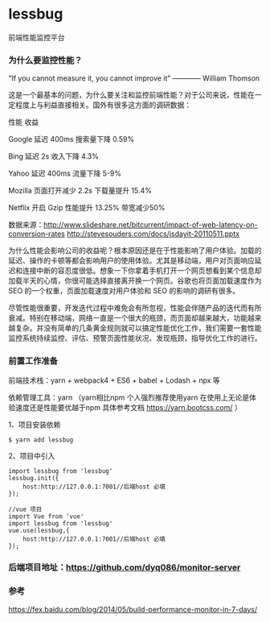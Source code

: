 # lessbug
前端性能监控平台
### 为什么要监控性能？
“If you cannot measure it, you cannot improve it” ———— William Thomson

这是一个最基本的问题，为什么要关注和监控前端性能？对于公司来说，性能在一定程度上与利益直接相关。国外有很多这方面的调研数据：

性能  收益

Google 延迟 400ms 搜索量下降 0.59%

Bing 延迟 2s  收入下降 4.3%

Yahoo 延迟 400ms  流量下降 5-9%

Mozilla 页面打开减少 2.2s 下载量提升 15.4%

Netflix 开启 Gzip 性能提升 13.25% 带宽减少50%

数据来源：http://www.slideshare.net/bitcurrent/impact-of-web-latency-on-conversion-rates http://stevesouders.com/docs/jsdayit-20110511.pptx

为什么性能会影响公司的收益呢？根本原因还是在于性能影响了用户体验。加载的延迟、操作的卡顿等都会影响用户的使用体验。尤其是移动端，用户对页面响应延迟和连接中断的容忍度很低。想象一下你拿着手机打开一个网页想看到某个信息却加载半天的心情，你很可能选择直接离开换一个网页。谷歌也将页面加载速度作为 SEO 的一个权重，页面加载速度对用户体验和 SEO 的影响的调研有很多。

尽管性能很重要，开发迭代过程中难免会有所忽视，性能会伴随产品的迭代而有所衰减。特别在移动端，网络一直是一个很大的瓶颈，而页面却越来越大，功能越来越复杂。并没有简单的几条黄金规则就可以搞定性能优化工作，我们需要一套性能监控系统持续监控、评估、预警页面性能状况、发现瓶颈，指导优化工作的进行。



### 前置工作准备
前端技术栈：yarn + webpack4 + ES6 + babel + Lodash + npx 等

依赖管理工具：yarn （yarn相比npm 个人强烈推荐使用yarn 在使用上无论是体验速度还是性能要优越于npm 具体参考文档 https://yarn.bootcss.com/ ）


1、项目安装依赖
```
$ yarn add lessbug

```

2、项目中引入
```
import lessbug from 'lessbug'
lessbug.init({
	host:http://127.0.0.1:7001//后端host 必填
});

//vue 项目
import Vue from 'vue'
import lessbug from 'lessbug'
vue.use(lessbug,{
	host:http://127.0.0.1:7001//后端host 必填
});

```

###  后端项目地址：https://github.com/dyq086/monitor-server

### 参考

https://fex.baidu.com/blog/2014/05/build-performance-monitor-in-7-days/
